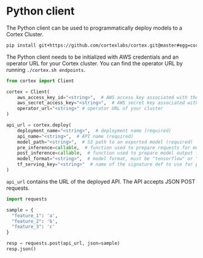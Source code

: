 # Python client

The Python client can be used to programmatically deploy models to a Cortex Cluster.

<!-- CORTEX_VERSION_BRANCH_STABLE, e.g. v0.9.0 -->
```bash
pip install git+https://github.com/cortexlabs/cortex.git@master#egg=cortex\&subdirectory=pkg/workloads/cortex/client
```

The Python client needs to be initialized with AWS credentials and an operator URL for your Cortex cluster. You can find the operator URL by running `./cortex.sh endpoints`.

```python
from cortex import Client

cortex = Client(
    aws_access_key_id="<string>",  # AWS access key associated with the account that the cluster is running on
    aws_secret_access_key="<string>",  # AWS secret key associated with the AWS access key
    operator_url="<string>" # operator URL of your cluster
)

api_url = cortex.deploy(
    deployment_name="<string>",  # deployment name (required)
    api_name="<string>",  # API name (required)
    model_path="<string>",  # S3 path to an exported model (required)
    pre_inference=callable,  # function used to prepare requests for model input
    post_inference=callable,  # function used to prepare model output for response
    model_format="<string>",  # model format, must be "tensorflow" or "onnx" (default: "onnx" if model path ends with .onnx, "tensorflow" if model path ends with .zip or is a directory)
    tf_serving_key="<string>"  # name of the signature def to use for prediction (required if your model has more than one signature def)
)
```

`api_url` contains the URL of the deployed API. The API accepts JSON POST requests.

```python
import requests

sample = {
  "feature_1": 'a',
  "feature_2": 'b',
  "feature_3": 'c'
}

resp = requests.post(api_url, json=sample)
resp.json()
```
